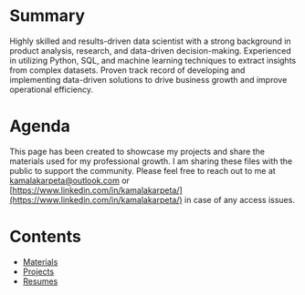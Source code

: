 # Summary
Highly skilled and results-driven data scientist with a strong background in product analysis, research, and data-driven decision-making. Experienced in utilizing Python, SQL, and machine learning techniques to extract insights from complex datasets. Proven track record of developing and implementing data-driven solutions to drive business growth and improve operational efficiency.

# Agenda
This page has been created to showcase my projects and share the materials used for my professional growth. I am sharing these files with the public to support the community. Please feel free to reach out to me at kamalakarpeta@outlook.com or [https://www.linkedin.com/in/kamalakarpeta/](https://www.linkedin.com/in/kamalakarpeta/) in case of any access issues.

# Contents
* [Materials](https://kamalakarpeta.github.io/materials/)
* [Projects](https://kamalakarpeta.github.io/projects/)
* [Resumes](https://kamalakarpeta.github.io/resumes/)
